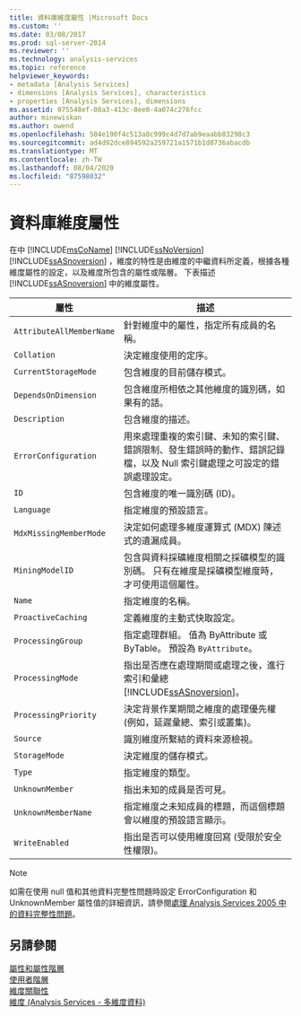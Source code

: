 ```yaml
---
title: 資料庫維度屬性 |Microsoft Docs
ms.custom: ''
ms.date: 03/08/2017
ms.prod: sql-server-2014
ms.reviewer: ''
ms.technology: analysis-services
ms.topic: reference
helpviewer_keywords:
- metadata [Analysis Services]
- dimensions [Analysis Services], characteristics
- properties [Analysis Services], dimensions
ms.assetid: 075548ef-08a3-413c-8ee0-4a074c276fcc
author: minewiskan
ms.author: owend
ms.openlocfilehash: 504e190f4c513a8c999c4d7d7ab9eaabb83298c3
ms.sourcegitcommit: ad4d92dce894592a259721a1571b1d8736abacdb
ms.translationtype: MT
ms.contentlocale: zh-TW
ms.lasthandoff: 08/04/2020
ms.locfileid: "87598032"
---
```

# <a name="database-dimension-properties"></a>資料庫維度屬性
  在中 [!INCLUDE[msCoName](../../includes/msconame-md.md)] [!INCLUDE[ssNoVersion](../../includes/ssnoversion-md.md)] [!INCLUDE[ssASnoversion](../../includes/ssasnoversion-md.md)] ，維度的特性是由維度的中繼資料所定義，根據各種維度屬性的設定，以及維度所包含的屬性或階層。 下表描述 [!INCLUDE[ssASnoversion](../../includes/ssasnoversion-md.md)] 中的維度屬性。  
  
|屬性|描述|  
|--------------|-----------------|  
|`AttributeAllMemberName`|針對維度中的屬性，指定所有成員的名稱。|  
|`Collation`|決定維度使用的定序。|  
|`CurrentStorageMode`|包含維度的目前儲存模式。|  
|`DependsOnDimension`|包含維度所相依之其他維度的識別碼，如果有的話。|  
|`Description`|包含維度的描述。|  
|`ErrorConfiguration`|用來處理重複的索引鍵、未知的索引鍵、錯誤限制、發生錯誤時的動作、錯誤記錄檔，以及 Null 索引鍵處理之可設定的錯誤處理設定。|  
|`ID`|包含維度的唯一識別碼 (ID)。|  
|`Language`|指定維度的預設語言。|  
|`MdxMissingMemberMode`|決定如何處理多維度運算式 (MDX) 陳述式的遺漏成員。|  
|`MiningModelID`|包含與資料採礦維度相關之採礦模型的識別碼。 只有在維度是採礦模型維度時，才可使用這個屬性。|  
|`Name`|指定維度的名稱。|  
|`ProactiveCaching`|定義維度的主動式快取設定。|  
|`ProcessingGroup`|指定處理群組。 值為 ByAttribute 或 ByTable。 預設為 `ByAttribute`。|  
|`ProcessingMode`|指出是否應在處理期間或處理之後，進行索引和彙總 [!INCLUDE[ssASnoversion](../../includes/ssasnoversion-md.md)]。|  
|`ProcessingPriority`|決定背景作業期間之維度的處理優先權 (例如，延遲彙總、索引或叢集)。|  
|`Source`|識別維度所繫結的資料來源檢視。|  
|`StorageMode`|決定維度的儲存模式。|  
|`Type`|指定維度的類型。|  
|`UnknownMember`|指出未知的成員是否可見。|  
|`UnknownMemberName`|指定維度之未知成員的標題，而這個標題會以維度的預設語言顯示。|  
|`WriteEnabled`|指出是否可以使用維度回寫 (受限於安全性權限)。|  
  
> [!NOTE]  
>  如需在使用 null 值和其他資料完整性問題時設定 ErrorConfiguration 和 UnknownMember 屬性值的詳細資訊，請參閱[處理 Analysis Services 2005 中的資料完整性問題](https://go.microsoft.com/fwlink/?LinkId=81891)。  
  
## <a name="see-also"></a>另請參閱  
 [屬性和屬性階層](attributes-and-attribute-hierarchies.md)   
 [使用者階層](user-hierarchies.md)   
 [維度關聯性](../multidimensional-models-olap-logical-cube-objects/dimension-relationships.md)   
 [維度 &#40;Analysis Services - 多維度資料&#41;](dimensions-analysis-services-multidimensional-data.md)  
  
  
